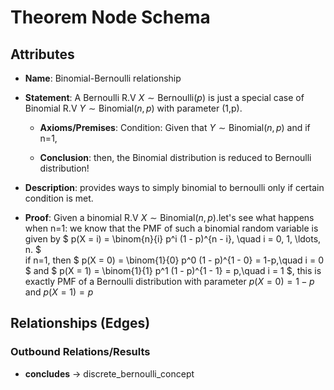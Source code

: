 # Theorem Node Schema

## Attributes

- **Name**: Binomial-Bernoulli relationship


- **Statement**: A Bernoulli R.V $X \sim \text{Bernoulli}(p)$ is just a special case of Binomial R.V $Y \sim \text{Binomial}(n,p)$ with parameter (1,p).
  - **Axioms/Premises**: Condition: Given that $Y \sim \text{Binomial}(n,p)$ and if n=1,   

  - **Conclusion**: then, the Binomial distribution is reduced to Bernoulli distribution!

- **Description**: provides ways to simply binomial to bernoulli only if certain condition is met.

- **Proof**: 
  Given a binomial R.V $X \sim \text{Binomial}(n,p)$.let's see what happens when n=1:
  we know that the PMF of such a binomial random variable is given by
  $
  p(X = i) = \binom{n}{i} p^i (1 - p)^{n - i}, \quad i = 0, 1, \ldots, n.
  $ \
  if n=1, then 
  $
  p(X = 0) = \binom{1}{0} p^0 (1 - p)^{1 - 0} = 1-p,\quad i = 0
  $
  and 
  $
  p(X = 1) = \binom{1}{1} p^1 (1 - p)^{1 - 1} = p,\quad i = 1
  $,
  this is exactly PMF of a Bernoulli distribution with parameter 
  $p(X = 0) = 1-p$ and $p(X = 1)=p$

## Relationships (Edges)

### Outbound Relations/Results
- **concludes** → discrete_bernoulli_concept
